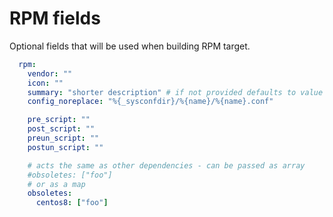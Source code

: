 # RPM fields

Optional fields that will be used when building RPM target.

```yaml
  rpm:
    vendor: ""
    icon: ""
    summary: "shorter description" # if not provided defaults to value of `description`
    config_noreplace: "%{_sysconfdir}/%{name}/%{name}.conf"

    pre_script: ""
    post_script: ""
    preun_script: ""
    postun_script: ""

    # acts the same as other dependencies - can be passed as array
    #obsoletes: ["foo"]
    # or as a map
    obsoletes:
      centos8: ["foo"]
```
